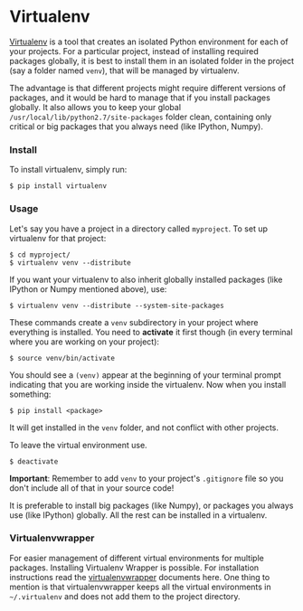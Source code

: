 # Virtualenv

[Virtualenv](http://www.virtualenv.org/) is a tool that creates an isolated Python environment for each of your projects. For a particular project, instead of installing required packages globally, it is best to install them in an isolated folder in the project (say a folder named `venv`), that will be managed by virtualenv.

The advantage is that different projects might require different versions of packages, and it would be hard to manage that if you install packages globally. It also allows you to keep your global `/usr/local/lib/python2.7/site-packages` folder clean, containing only critical or big packages that you always need (like IPython, Numpy).

### Install

To install virtualenv, simply run:

    $ pip install virtualenv

### Usage

Let's say you have a project in a directory called `myproject`. To set up virtualenv for that project:

    $ cd myproject/
    $ virtualenv venv --distribute

If you want your virtualenv to also inherit globally installed packages (like IPython or Numpy mentioned above), use:

    $ virtualenv venv --distribute --system-site-packages

These commands create a `venv` subdirectory in your project where everything is installed. You need to **activate** it first though (in every terminal where you are working on your project):

    $ source venv/bin/activate

You should see a `(venv)` appear at the beginning of your terminal prompt indicating that you are working inside the virtualenv. Now when you install something:

    $ pip install <package>

It will get installed in the `venv` folder, and not conflict with other projects.

To leave the virtual environment use.

    $ deactivate

**Important**: Remember to add `venv` to your project's `.gitignore` file so you don't include all of that in your source code!

It is preferable to install big packages (like Numpy), or packages you always use (like IPython) globally. All the rest can be installed in a virtualenv.

### Virtualenvwrapper
For easier management of different virtual environments for multiple packages. Installing Virtualenv Wrapper is possible. For installation instructions read the [virtualenvwrapper](http://virtualenvwrapper.readthedocs.org/en/latest/index.html) documents here.
One thing to mention is that virtualenvwrapper keeps all the virtual environments in `~/.virtualenv` and does not add them to the project directory.
